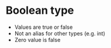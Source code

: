 # Boolean type

* Values are true or false
* Not an alias for other types (e.g. int)
* Zero value is false
